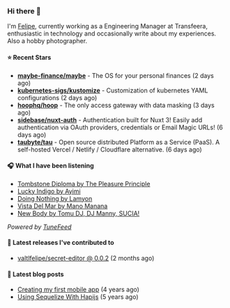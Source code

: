 ### Hi there 👋

I'm [Felipe](https://felipevm.com), currently working as a Engineering Manager at Transfeera, enthusiastic in technology and occasionally write about my experiences. Also a hobby photographer.

#### ⭐ Recent Stars
- **[maybe-finance/maybe](https://github.com/maybe-finance/maybe)** - The OS for your personal finances (2 days ago)
- **[kubernetes-sigs/kustomize](https://github.com/kubernetes-sigs/kustomize)** - Customization of kubernetes YAML configurations (2 days ago)
- **[hoophq/hoop](https://github.com/hoophq/hoop)** - The only access gateway with data masking (3 days ago)
- **[sidebase/nuxt-auth](https://github.com/sidebase/nuxt-auth)** - Authentication built for Nuxt 3! Easily add authentication via OAuth providers, credentials or Email Magic URLs! (6 days ago)
- **[taubyte/tau](https://github.com/taubyte/tau)** - Open source distributed Platform as a Service (PaaS). A self-hosted Vercel / Netlify / Cloudflare alternative. (6 days ago)

#### 🎧 What I have been listening
- [Tombstone Diploma by The Pleasure Principle](https://open.spotify.com/track/5jL5LiIeD5eJ3kTvrx2D6K)
- [Lucky Indigo by Ayimi](https://open.spotify.com/track/7hBV6H6Yi5KMcNAxrWfxN2)
- [Doing Nothing by Lamyon](https://open.spotify.com/track/2hpq5ulSiZrcN2hohve82y)
- [Vista Del Mar by Mano Manana](https://open.spotify.com/track/30WPOz4hvOElMMayVMnPyo)
- [New Body by Tomu DJ, DJ Manny, SUCIA!](https://open.spotify.com/track/25hdCrZ2At7T6rb83Cuqyk)

_Powered by [TuneFeed](https://tunefeed.app?ref=valtlfelipe-gh-profile)_ 

#### 🚀 Latest releases I've contributed to


- [valtlfelipe/secret-editor @ 0.0.2](https://github.com/valtlfelipe/secret-editor/releases/tag/0.0.2) (2 months ago)

#### 📄 Latest blog posts
- [Creating my first mobile app](https://felipevm.com/posts/creating-my-first-mobile-app/) (4 years ago)
- [Using Sequelize With Hapijs](https://felipevm.com/posts/using-sequelize-with-hapijs/) (5 years ago)
